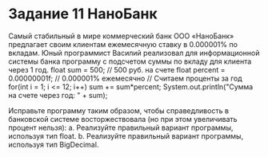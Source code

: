 # Задание 11 НаноБанк

Самый стабильный в мире коммерческий банк ООО «НаноБанк» предлагает своим клиентам ежемесячную ставку в 0.000001% по вкладам.
Юный программист Василий реализовал для информационной системы банка программу с подсчетом суммы по вкладу для клиента через 1 год.
float sum = 500; // 500 руб. на счете
float percent = 0.00000001f; // 0.000001% ежемесячно
// Считаем проценты за год
for(int i = 1; i <= 12; i++)
sum += sum*percent;
System.out.println("Сумма на счете через год: " + sum);

Исправьте программу таким образом, чтобы справедливость в банковской системе восторжествовала (но при этом увеличивать процент нельзя):
a. Реализуйте правильный вариант программы, используя тип float.
b. Реализуйте правильный вариант программы, используя тип BigDecimal.
